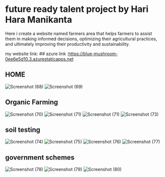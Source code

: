 # future ready talent project by Hari Hara Manikanta

Here i create a website named farmers area that helps farmers to assist them in making informed decisions, optimizing their agricultural practices, and ultimately improving their productivity and sustainability.

my website link: ## azure link :https://blue-mushroom-0ee6e5d10.3.azurestaticapps.net

## HOME
![Screenshot (68)](https://github.com/20A31A0557/farmers-area/assets/109963373/7d38068e-46ab-4525-8998-dadfe5953884)
![Screenshot (69)](https://github.com/20A31A0557/farmers-area/assets/109963373/c97c8d5b-e857-4ac3-86c7-9ff3167de365)

## Organic Farming
![Screenshot (70)](https://github.com/20A31A0557/farmers-area/assets/109963373/7923d647-88f0-4cf9-9db4-abdf1461df26)
![Screenshot (71)](https://github.com/20A31A0557/farmers-area/assets/109963373/2b87e01c-3496-4788-a0bd-f5eb03309390)
![Screenshot (71)](https://github.com/20A31A0557/farmers-area/assets/109963373/6cdc89c2-f234-4714-b481-bf8fb915cfae)
![Screenshot (73)](https://github.com/20A31A0557/farmers-area/assets/109963373/ab459363-3003-42ed-9f29-afe330fd663a)
## soil testing
![Screenshot (74)](https://github.com/20A31A0557/farmers-area/assets/109963373/29ed8949-a385-424f-ae0c-124a72fada85)
![Screenshot (75)](https://github.com/20A31A0557/farmers-area/assets/109963373/0ddfc586-9213-496e-805c-c2985af22c0d)
![Screenshot (76)](https://github.com/20A31A0557/farmers-area/assets/109963373/4dfc4053-941f-43e3-aca7-fce480167d78)
![Screenshot (77)](https://github.com/20A31A0557/farmers-area/assets/109963373/93ec40ee-c05d-4e3a-9ca3-016f1edf8b6e)
## government schemes
![Screenshot (78)](https://github.com/20A31A0557/farmers-area/assets/109963373/fc330dbc-bd01-4ee9-bd5d-d58543528883)
![Screenshot (79)](https://github.com/20A31A0557/farmers-area/assets/109963373/cf4fe32e-f19f-41ba-9452-206c40e7e1c0)
![Screenshot (80)](https://github.com/20A31A0557/farmers-area/assets/109963373/31d69104-05d8-4de7-b9ef-0ee24f222fb6)
